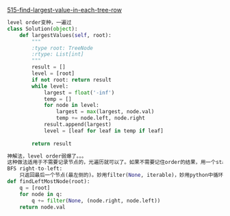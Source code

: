[515-find-largest-value-in-each-tree-row](https://leetcode.com/problems/find-largest-value-in-each-tree-row/#/description)

```python
level order变种，一遍过
class Solution(object):
    def largestValues(self, root):
        """
        :type root: TreeNode
        :rtype: List[int]
        """
        result = []
        level = [root]
        if not root: return result
        while level:
            largest = float('-inf')
            temp = []
            for node in level:
                largest = max(largest, node.val)
                temp += node.left, node.right
            result.append(largest)
            level = [leaf for leaf in temp if leaf]
        
        return result
```



```python
神解法，level order弱爆了。。。
这种做法适用于不需要记录节点的，光遍历就可以了。如果不需要记住order的结果，用一个stack就可以遍历了
BFS right-to-left:
    只返回最后一个节点(最左侧的)。妙用filter(None, iterable)，妙用python中循环结束后 循环变量还在的特性
def findLeftMostNode(root):
    q = [root]
    for node in q:
        q += filter(None, (node.right, node.left))
    return node.val
```

